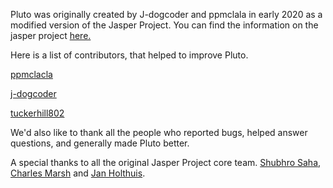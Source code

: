 Pluto was originally created by J-dogcoder and ppmclala in early 2020 as a modified version of the Jasper Project.
You can find the information on the jasper project [here.](https://jasperproject.github.io/documentation/)

Here is a list of contributors, that helped to improve Pluto. 

   [ppmclacla](https://github.com/ppmclala)
   
   [j-dogcoder](https://github.com/j-dogcoder) 
   
   [tuckerhill802](https://github.com/tuckerhill802) 
    
We'd also like to thank all the people who reported bugs, helped
answer questions, and generally made Pluto better.

A special thanks to all the original Jasper Project core team.
[Shubhro Saha](http://www.shubhro.com), [Charles Marsh](http://www.crmarsh.com) and [Jan Holthuis](http://homepage.ruhr-uni-bochum.de/Jan.Holthuis/).
